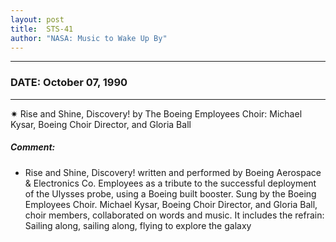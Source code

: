 ```yaml
---
layout: post
title:  STS-41
author: "NASA: Music to Wake Up By"
---
```


----
### DATE: October 07, 1990
----
✷ Rise and Shine, Discovery! by The Boeing Employees Choir: Michael Kysar, Boeing Choir Director, and Gloria Ball

##### Comment:
* Rise and Shine, Discovery! written and performed by Boeing Aerospace & Electronics Co. Employees as a tribute to the successful deployment of the Ulysses probe,  using a Boeing built booster. Sung by the Boeing Employees Choir. Michael Kysar, Boeing Choir Director, and Gloria Ball, choir members, collaborated on words and music. It includes the refrain: Sailing along, sailing along, flying to explore the galaxy
